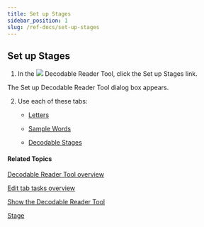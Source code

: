 ```yaml
---
title: Set up Stages
sidebar_position: 1
slug: /ref-docs/set-up-stages
---
```


## Set up Stages

1.  In the ![](/ref-docs-assets/images/Tasks/Edit_tasks/Decodable_Reader_Tool/Decodable_Reader_Tool_icon.png) Decodable Reader Tool, click the Set up Stages link.
    

The Set up Decodable Reader Tool dialog box appears.

2.  Use each of these tabs:
    
    -   [Letters](Letters_tab.md)
        
    -   [Sample Words](Words_tab.md)
        
    -   [Decodable Stages](Decodable_Stages_tab.md)
        

#### Related Topics

[Decodable Reader Tool overview](Decodable_Reader_Tool_overview.md)

[Edit tab tasks overview](../Edit_tasks_overview.md)

[Show the Decodable Reader Tool](Show_the_Decodable_Reader_Tool.md)

[Stage](../../../Concepts/Stage.md)